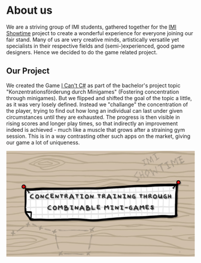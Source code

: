 # About us
We are a striving group of IMI students, gathered together for the [IMI Showtime](https://showtime.f4.htw-berlin.de/ss22/) project to create a wonderful experience for everyone joining our fair stand.
Many of us are very creative minds, artistically versatile yet specialists in their respective fields and (semi-)experienced, good game designers. Hence we decided to do the game related project.

## Our Project

We created the Game [I Can't C#](https://github.com/ChariotGames/Minigame) as part of the bachelor's project topic "Konzentrationsförderung durch Minigames" (Fostering concentration through minigames). But we flipped and shifted the goal of the topic a little, as it was very losely defined. Instead we "challange" the concentration of the player, trying to find out how long an individual can last under given circumstances until they are exhausted. The progress is then visible in rising scores and longer play times, so that indirectly an improvement indeed is achieved - much like a muscle that grows after a straining gym session. This is in a way contrasting other such apps on the market, giving our game a lot of uniqueness.

<img src="Title.png">
